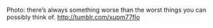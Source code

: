 Photo: there’s always something worse than the worst things you can possibly think of. http://tumblr.com/xupm77flo